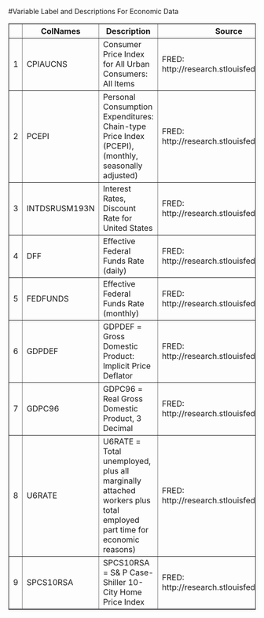 #Variable Label and Descriptions For Economic Data <!-- html table generated in R 3.0.1 by xtable 1.7-1 package -->
<!-- Wed Jul 31 16:16:27 2013 -->
<TABLE border=1>
<TR> <TH>  </TH> <TH> ColNames </TH> <TH> Description </TH> <TH> Source </TH>  </TR>
  <TR> <TD align="right"> 1 </TD> <TD> CPIAUCNS </TD> <TD> Consumer Price Index for All Urban Consumers: All Items </TD> <TD> FRED: http://research.stlouisfed.org/fred2/ </TD> </TR>
  <TR> <TD align="right"> 2 </TD> <TD> PCEPI </TD> <TD> Personal Consumption Expenditures: Chain-type Price Index (PCEPI), (monthly, seasonally adjusted) </TD> <TD> FRED: http://research.stlouisfed.org/fred2/ </TD> </TR>
  <TR> <TD align="right"> 3 </TD> <TD> INTDSRUSM193N </TD> <TD> Interest Rates, Discount Rate for United States </TD> <TD> FRED: http://research.stlouisfed.org/fred2/ </TD> </TR>
  <TR> <TD align="right"> 4 </TD> <TD> DFF </TD> <TD> Effective Federal Funds Rate (daily) </TD> <TD> FRED: http://research.stlouisfed.org/fred2/ </TD> </TR>
  <TR> <TD align="right"> 5 </TD> <TD> FEDFUNDS </TD> <TD> Effective Federal Funds Rate (monthly) </TD> <TD> FRED: http://research.stlouisfed.org/fred2/ </TD> </TR>
  <TR> <TD align="right"> 6 </TD> <TD> GDPDEF </TD> <TD> GDPDEF = Gross Domestic Product: Implicit Price Deflator </TD> <TD> FRED: http://research.stlouisfed.org/fred2/ </TD> </TR>
  <TR> <TD align="right"> 7 </TD> <TD> GDPC96 </TD> <TD> GDPC96 = Real Gross Domestic Product, 3 Decimal </TD> <TD> FRED: http://research.stlouisfed.org/fred2/ </TD> </TR>
  <TR> <TD align="right"> 8 </TD> <TD> U6RATE </TD> <TD> U6RATE = Total unemployed, plus all marginally attached workers plus total employed part time for economic reasons) </TD> <TD> FRED: http://research.stlouisfed.org/fred2/ </TD> </TR>
  <TR> <TD align="right"> 9 </TD> <TD> SPCS10RSA </TD> <TD> SPCS10RSA = S&amp P Case-Shiller 10-City Home Price Index </TD> <TD> FRED: http://research.stlouisfed.org/fred2/ </TD> </TR>
   </TABLE>
